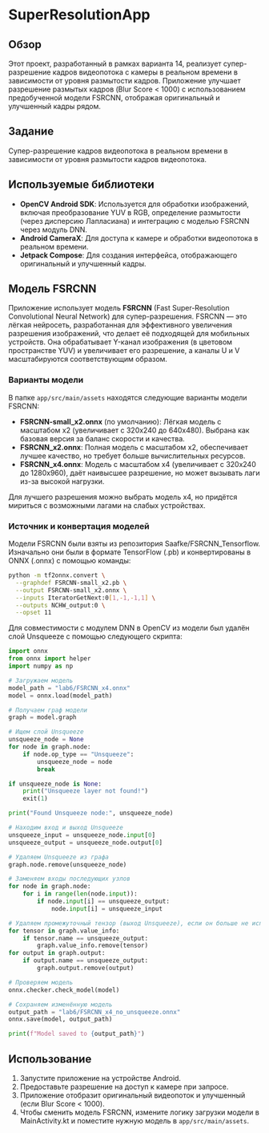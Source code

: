 # SuperResolutionApp

## Обзор
Этот проект, разработанный в рамках варианта 14, реализует супер-разрешение кадров видеопотока с камеры в реальном времени в зависимости от уровня размытости кадров. Приложение улучшает разрешение размытых кадров (Blur Score < 1000) с использованием предобученной модели FSRCNN, отображая оригинальный и улучшенный кадры рядом.

## Задание
Супер-разрешение кадров видеопотока в реальном времени в зависимости от уровня размытости кадров видеопотока.

## Используемые библиотеки
- **OpenCV Android SDK**: Используется для обработки изображений, включая преобразование YUV в RGB, определение размытости (через дисперсию Лапласиана) и интеграцию с моделью FSRCNN через модуль DNN.
- **Android CameraX**: Для доступа к камере и обработки видеопотока в реальном времени.
- **Jetpack Compose**: Для создания интерфейса, отображающего оригинальный и улучшенный кадры.

## Модель FSRCNN
Приложение использует модель **FSRCNN** (Fast Super-Resolution Convolutional Neural Network) для супер-разрешения. FSRCNN — это лёгкая нейросеть, разработанная для эффективного увеличения разрешения изображений, что делает её подходящей для мобильных устройств. Она обрабатывает Y-канал изображения (в цветовом пространстве YUV) и увеличивает его разрешение, а каналы U и V масштабируются соответствующим образом.

### Варианты модели
В папке `app/src/main/assets` находятся следующие варианты модели FSRCNN:
- **FSRCNN-small_x2.onnx** (по умолчанию): Лёгкая модель с масштабом x2 (увеличивает с 320x240 до 640x480). Выбрана как базовая версия за баланс скорости и качества.
- **FSRCNN_x2.onnx**: Полная модель с масштабом x2, обеспечивает лучшее качество, но требует больше вычислительных ресурсов.
- **FSRCNN_x4.onnx**: Модель с масштабом x4 (увеличивает с 320x240 до 1280x960), даёт наивысшее разрешение, но может вызывать лаги из-за высокой нагрузки.

Для лучшего разрешения можно выбрать модель x4, но придётся мириться с возможными лагами на слабых устройствах.

### Источник и конвертация моделей
Модели FSRCNN были взяты из репозитория Saafke/FSRCNN_Tensorflow. Изначально они были в формате TensorFlow (.pb) и конвертированы в ONNX (.onnx) с помощью команды:

```bash
python -m tf2onnx.convert \
  --graphdef FSRCNN-small_x2.pb \
  --output FSRCNN-small_x2.onnx \
  --inputs IteratorGetNext:0[1,-1,-1,1] \
  --outputs NCHW_output:0 \
  --opset 11
```

Для совместимости с модулем DNN в OpenCV из модели был удалён слой Unsqueeze с помощью следующего скрипта:
```py
import onnx
from onnx import helper
import numpy as np

# Загружаем модель
model_path = "lab6/FSRCNN_x4.onnx"
model = onnx.load(model_path)

# Получаем граф модели
graph = model.graph

# Ищем слой Unsqueeze
unsqueeze_node = None
for node in graph.node:
    if node.op_type == "Unsqueeze":
        unsqueeze_node = node
        break

if unsqueeze_node is None:
    print("Unsqueeze layer not found!")
    exit(1)

print("Found Unsqueeze node:", unsqueeze_node)

# Находим вход и выход Unsqueeze
unsqueeze_input = unsqueeze_node.input[0]
unsqueeze_output = unsqueeze_node.output[0]

# Удаляем Unsqueeze из графа
graph.node.remove(unsqueeze_node)

# Заменяем входы последующих узлов
for node in graph.node:
    for i in range(len(node.input)):
        if node.input[i] == unsqueeze_output:
            node.input[i] = unsqueeze_input

# Удаляем промежуточный тензор (выход Unsqueeze), если он больше не используется
for tensor in graph.value_info:
    if tensor.name == unsqueeze_output:
        graph.value_info.remove(tensor)
for output in graph.output:
    if output.name == unsqueeze_output:
        graph.output.remove(output)

# Проверяем модель
onnx.checker.check_model(model)

# Сохраняем изменённую модель
output_path = "lab6/FSRCNN_x4_no_unsqueeze.onnx"
onnx.save(model, output_path)

print(f"Model saved to {output_path}")
```

## Использование
1. Запустите приложение на устройстве Android.
2. Предоставьте разрешение на доступ к камере при запросе.
3. Приложение отобразит оригинальный видеопоток и улучшенный (если Blur Score < 1000).
4. Чтобы сменить модель FSRCNN, измените логику загрузки модели в MainActivity.kt и поместите нужную модель в `app/src/main/assets`.